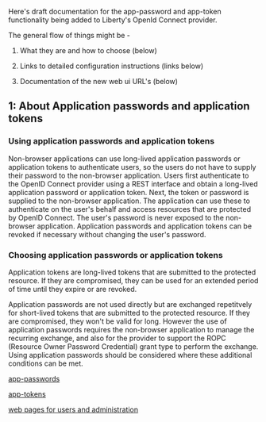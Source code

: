 
Here's draft documentation for the app-password and app-token functionality being added to Liberty's OpenId Connect provider.

The general flow of things might be -

1) What they are and how to choose (below)
2) Links to detailed configuration instructions (links below)

3) Documentation of the new web ui URL's (below)

## 1: About Application passwords and application tokens
### Using application passwords and application tokens

Non-browser applications can use long-lived application passwords or application tokens to authenticate users, so the users do not
have to supply their password to the non-browser application.  Users first authenticate to the OpenID Connect provider using a REST interface and obtain a long-lived application password or application token.  Next, the token or password is supplied to the non-browser application. The application can use these to authenticate on the user's behalf and access resources that are protected by OpenID Connect.   The user's password is never exposed to the non-browser application. Application passwords and application tokens can be revoked if necessary without changing the user's password.

### Choosing application passwords or application tokens

Application tokens are long-lived tokens that are submitted to the protected resource.  If they are compromised, they can be used for an extended period of time until they expire or are revoked.

Application passwords are not used directly but are exchanged repetitvely for short-lived tokens that are submitted to the protected resource.  If they are compromised, they won't be valid for long.  However the use of application passwords requires the non-browser application to manage the recurring exchange, and also for the provider to support the ROPC (Resource Owner Password Credential) grant type to perform the exchange.  Using application passwords should be considered where these additional conditions can be met. 


[app-passwords](./app-passwords.md)

[app-tokens](./app-tokens.md)

[web pages for users and administration](./webui.md)



